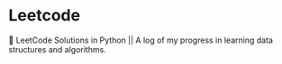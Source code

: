 # Leetcode
🚀 LeetCode Solutions in Python || A log of my progress in learning data structures and algorithms.
